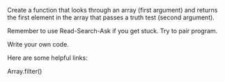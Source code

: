 Create a function that looks through an array (first argument) and returns
the first element in the array that passes a truth test (second argument).

Remember to use Read-Search-Ask if you get stuck. Try to pair program.

Write your own code.

Here are some helpful links:

Array.filter()
